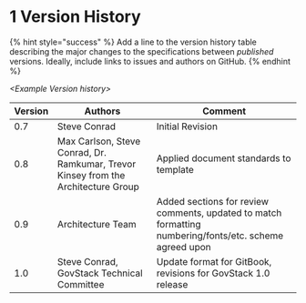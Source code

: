 # 1 Version History

{% hint style="success" %}
Add a line to the version history table describing the major changes to the specifications between _published_ versions. Ideally, include links to issues and authors on GitHub.
{% endhint %}

_\<Example Version history>_

| Version | Authors                                                                            | Comment                                                                                                 |
| ------- | ---------------------------------------------------------------------------------- | ------------------------------------------------------------------------------------------------------- |
| 0.7     | Steve Conrad                                                                       | Initial Revision                                                                                        |
| 0.8     | Max Carlson, Steve Conrad, Dr. Ramkumar, Trevor Kinsey from the Architecture Group | Applied document standards to template                                                                  |
| 0.9     | Architecture Team                                                                  | Added sections for review comments, updated to match formatting numbering/fonts/etc. scheme agreed upon |
| 1.0     | Steve Conrad, GovStack Technical Committee                                         | Update format for GitBook, revisions for GovStack 1.0 release                                           |
